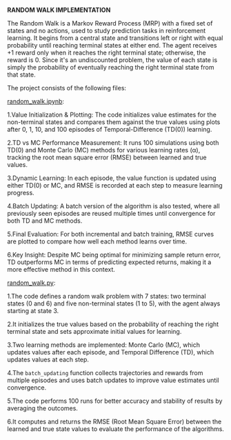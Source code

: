 **RANDOM WALK IMPLEMENTATION**

The Random Walk is a Markov Reward Process (MRP) with a fixed set of states and no actions, used to study prediction tasks in reinforcement learning. It begins from a central state and transitions left or right with equal probability until reaching terminal states at either end. The agent receives +1 reward only when it reaches the right terminal state; otherwise, the reward is 0. Since it's an undiscounted problem, the value of each state is simply the probability of eventually reaching the right terminal state from that state.


The project consists of the following files:

[random_walk.ipynb](https://github.com/alinavirabyan/Reinforcment_Learning/blob/main/random-walk/notebooks/random_walk.ipynb):

1.Value Initialization & Plotting: The code initializes value estimates for the non-terminal states and compares them against the true values using plots after 0, 1, 10, and 100 episodes of Temporal-Difference (TD(0)) learning.

2.TD vs MC Performance Measurement: It runs 100 simulations using both TD(0) and Monte Carlo (MC) methods for various learning rates (α), tracking the root mean square error (RMSE) between learned and true values.

3.Dynamic Learning: In each episode, the value function is updated using either TD(0) or MC, and RMSE is recorded at each step to measure learning progress.

4.Batch Updating: A batch version of the algorithm is also tested, where all previously seen episodes are reused multiple times until convergence for both TD and MC methods.

5.Final Evaluation: For both incremental and batch training, RMSE curves are plotted to compare how well each method learns over time.

6.Key Insight: Despite MC being optimal for minimizing sample return error, TD outperforms MC in terms of predicting expected returns, making it a more effective method in this context.

[random_walk.py](https://github.com/alinavirabyan/Reinforcment_Learning/blob/main/random-walk/src/random_walk.py):


1.The code defines a random walk problem with 7 states: two terminal states (0 and 6) and five non-terminal states (1 to 5), with the agent always starting at state 3.

2.It initializes the true values based on the probability of reaching the right terminal state and sets approximate initial values for learning.

3.Two learning methods are implemented: Monte Carlo (MC), which updates values after each episode, and Temporal Difference (TD), which updates values at each step.

4.The `batch_updating` function collects trajectories and rewards from multiple episodes and uses batch updates to improve value estimates until convergence.

5.The code performs 100 runs for better accuracy and stability of results by averaging the outcomes.

6.It computes and returns the RMSE (Root Mean Square Error) between the learned and true state values to evaluate the performance of the algorithms.
